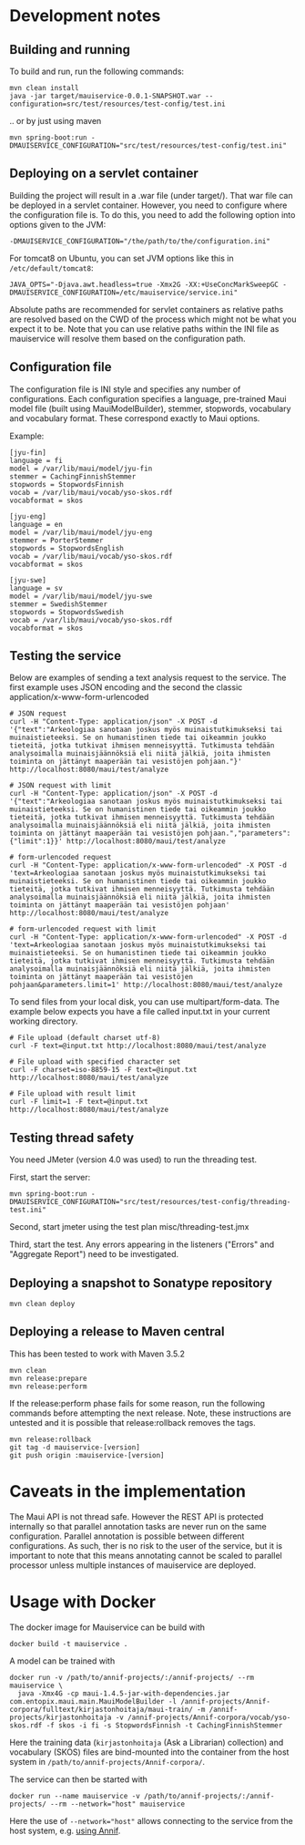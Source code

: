 # Development notes

## Building and running

To build and run, run the following commands:

```shell
mvn clean install
java -jar target/mauiservice-0.0.1-SNAPSHOT.war --configuration=src/test/resources/test-config/test.ini
```

.. or by just using maven

```shell
mvn spring-boot:run -DMAUISERVICE_CONFIGURATION="src/test/resources/test-config/test.ini"
```

## Deploying on a servlet container

Building the project will result in a .war file (under target/). That war file can be deployed in a servlet container. However,
you need to configure where the configuration file is. To do this, you need to add the following option into options given to the JVM:

```
-DMAUISERVICE_CONFIGURATION="/the/path/to/the/configuration.ini"
```

For tomcat8 on Ubuntu, you can set JVM options like this in `/etc/default/tomcat8`:

```
JAVA_OPTS="-Djava.awt.headless=true -Xmx2G -XX:+UseConcMarkSweepGC -DMAUISERVICE_CONFIGURATION=/etc/mauiservice/service.ini"
```

Absolute paths are recommended for servlet containers as relative paths are resolved based on the CWD of the process which might not be what you expect it to be. Note that you can use relative paths within the INI file as mauiservice will resolve them based on the configuration path.

## Configuration file

The configuration file is INI style and specifies any number of configurations. Each configuration specifies a language, pre-trained Maui model file (built using MauiModelBuilder), stemmer, stopwords, vocabulary and vocabulary format. These correspond exactly to Maui options.

Example:

```
[jyu-fin]
language = fi
model = /var/lib/maui/model/jyu-fin
stemmer = CachingFinnishStemmer
stopwords = StopwordsFinnish
vocab = /var/lib/maui/vocab/yso-skos.rdf
vocabformat = skos

[jyu-eng]
language = en
model = /var/lib/maui/model/jyu-eng
stemmer = PorterStemmer
stopwords = StopwordsEnglish
vocab = /var/lib/maui/vocab/yso-skos.rdf
vocabformat = skos

[jyu-swe]
language = sv
model = /var/lib/maui/model/jyu-swe
stemmer = SwedishStemmer
stopwords = StopwordsSwedish
vocab = /var/lib/maui/vocab/yso-skos.rdf
vocabformat = skos
```

## Testing the service

Below are examples of sending a text analysis request to the service. The first example uses JSON encoding and the second the classic application/x-www-form-urlencoded


```shell
# JSON request
curl -H "Content-Type: application/json" -X POST -d '{"text":"Arkeologiaa sanotaan joskus myös muinaistutkimukseksi tai muinaistieteeksi. Se on humanistinen tiede tai oikeammin joukko tieteitä, jotka tutkivat ihmisen menneisyyttä. Tutkimusta tehdään analysoimalla muinaisjäännöksiä eli niitä jälkiä, joita ihmisten toiminta on jättänyt maaperään tai vesistöjen pohjaan."}' http://localhost:8080/maui/test/analyze

# JSON request with limit
curl -H "Content-Type: application/json" -X POST -d '{"text":"Arkeologiaa sanotaan joskus myös muinaistutkimukseksi tai muinaistieteeksi. Se on humanistinen tiede tai oikeammin joukko tieteitä, jotka tutkivat ihmisen menneisyyttä. Tutkimusta tehdään analysoimalla muinaisjäännöksiä eli niitä jälkiä, joita ihmisten toiminta on jättänyt maaperään tai vesistöjen pohjaan.","parameters":{"limit":1}}' http://localhost:8080/maui/test/analyze

# form-urlencoded request
curl -H "Content-Type: application/x-www-form-urlencoded" -X POST -d 'text=Arkeologiaa sanotaan joskus myös muinaistutkimukseksi tai muinaistieteeksi. Se on humanistinen tiede tai oikeammin joukko tieteitä, jotka tutkivat ihmisen menneisyyttä. Tutkimusta tehdään analysoimalla muinaisjäännöksiä eli niitä jälkiä, joita ihmisten toiminta on jättänyt maaperään tai vesistöjen pohjaan' http://localhost:8080/maui/test/analyze

# form-urlencoded request with limit
curl -H "Content-Type: application/x-www-form-urlencoded" -X POST -d 'text=Arkeologiaa sanotaan joskus myös muinaistutkimukseksi tai muinaistieteeksi. Se on humanistinen tiede tai oikeammin joukko tieteitä, jotka tutkivat ihmisen menneisyyttä. Tutkimusta tehdään analysoimalla muinaisjäännöksiä eli niitä jälkiä, joita ihmisten toiminta on jättänyt maaperään tai vesistöjen pohjaan&parameters.limit=1' http://localhost:8080/maui/test/analyze
```

To send files from your local disk, you can use multipart/form-data. The example below expects you have a file called input.txt in your current working directory.
```shell
# File upload (default charset utf-8)
curl -F text=@input.txt http://localhost:8080/maui/test/analyze

# File upload with specified character set
curl -F charset=iso-8859-15 -F text=@input.txt http://localhost:8080/maui/test/analyze

# File upload with result limit
curl -F limit=1 -F text=@input.txt http://localhost:8080/maui/test/analyze
```

## Testing thread safety

You need JMeter (version 4.0 was used) to run the threading test. 

First, start the server:

```shell
mvn spring-boot:run -DMAUISERVICE_CONFIGURATION="src/test/resources/test-config/threading-test.ini"
```

Second, start jmeter using the test plan misc/threading-test.jmx

Third, start the test. Any errors appearing in the listeners ("Errors" and "Aggregate Report") need to be investigated.

## Deploying a snapshot to Sonatype repository

```shell
mvn clean deploy
```

## Deploying a release to Maven central

This has been tested to work with Maven 3.5.2

```shell
mvn clean
mvn release:prepare
mvn release:perform
```

If the release:perform phase fails for some reason, run the following commands before attempting the next release. Note, these instructions are untested and it is possible that release:rollback removes the tags.

```shell
mvn release:rollback
git tag -d mauiservice-[version]
git push origin :mauiservice-[version]
```

# Caveats in the implementation

The Maui API is not thread safe. However the REST API is protected internally so that parallel annotation tasks are never run on the same configuration. Parallel annotation is possible between different configurations. As such, ther is no risk to the user of the service, but it is important to note that this means annotating cannot be scaled to parallel processor unless multiple instances of mauiservice are deployed.


# Usage with Docker

The docker image for Mauiservice can be build with
```shell
docker build -t mauiservice .
```

A model can be trained with 
```shell
docker run -v /path/to/annif-projects/:/annif-projects/ --rm mauiservice \
  java -Xmx4G -cp maui-1.4.5-jar-with-dependencies.jar com.entopix.maui.main.MauiModelBuilder -l /annif-projects/Annif-corpora/fulltext/kirjastonhoitaja/maui-train/ -m /annif-projects/kirjastonhoitaja -v /annif-projects/Annif-corpora/vocab/yso-skos.rdf -f skos -i fi -s StopwordsFinnish -t CachingFinnishStemmer
```
Here the training data (`kirjastonhoitaja` (Ask a Librarian) collection) and vocabulary (SKOS) files are bind-mounted into the container from the host system in `/path/to/annif-projects/Annif-corpora/`. 

The service can then be started with 
```shell
docker run --name mauiservice -v /path/to/annif-projects/:/annif-projects/ --rm --network="host" mauiservice
```

Here the use of `--network="host"` allows connecting to the service from the host system, e.g. [using Annif](https://github.com/NatLibFi/Annif/wiki/Usage-with-Docker#connecting-to-mauiservice-in-docker-container).

